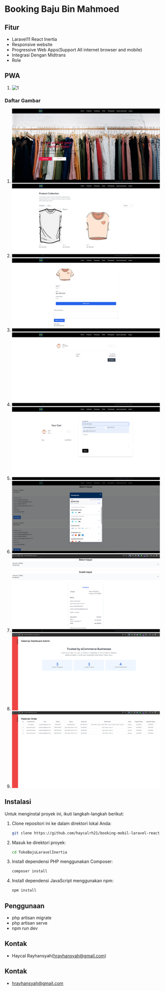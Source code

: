 # Booking Baju Bin Mahmoed

## Fitur

-   Laravel11 React Inertia
-   Responsive website
-   Progressive Web Apps(Support All internet browser and mobile)
-   Integrasi Dengan Midtrans
-   Role

## PWA

1. ![1](public/review.gif)

### Daftar Gambar

1. ![1](public/Baju/1.png)
2. ![2](public/Baju/2.png)
3. ![3](public/Baju/3.png)
4. ![4](public/Baju/4.png)
5. ![5](public/Baju/5.png)
6. ![6](public/Baju/6.png)
7. ![7](public/Baju/7.png)
8. ![8](public/Baju/8.png)
9. ![9](public/Baju/9.png)

## Instalasi

Untuk menginstal proyek ini, ikuti langkah-langkah berikut:

1. Clone repositori ini ke dalam direktori lokal Anda:

    ```bash
    git clone https://github.com/haycalrh21/booking-mobil-laravel-react-inertia.git
    ```

2. Masuk ke direktori proyek:

    ```bash
    cd TokoBajuLaravelInertia
    ```

3. Install dependensi PHP menggunakan Composer:

    ```bash
    composer install
    ```

4. Install dependensi JavaScript menggunakan npm:

    ```bash
    npm install
    ```

## Penggunaan

-   php artisan migrate
-   php artisan serve
-   npm run dev

## Kontak

-   Haycal Rayhansyah(hrayhansyah@gmail.com)

## Kontak

-   hrayhansyah@gmail.com
